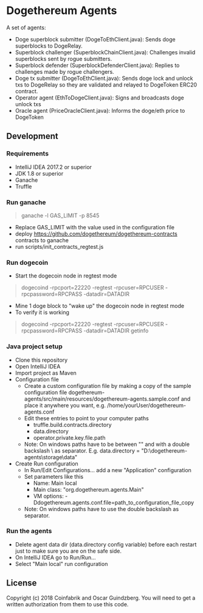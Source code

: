 # Dogethereum Agents

A set of agents:
- Doge superblock submitter (DogeToEthClient.java): Sends doge superblocks to DogeRelay.
- Superblock challenger (SuperblockChainClient.java): Challenges invalid superblocks sent by rogue submitters.
- Superblock defender  (SuperblockDefenderClient.java): Replies to challenges made by rogue challengers.
- Doge tx submitter (DogeToEthClient.java): Sends doge lock and unlock txs to DogeRelay so they are validated and relayed to DogeToken ERC20 contract.
- Operator agent (EthToDogeClient.java): Signs and broadcasts doge unlock txs
- Oracle agent (PriceOracleClient.java): Informs the doge/eth price to DogeToken


## Development

### Requirements
- IntelliJ IDEA 2017.2 or superior
- JDK 1.8  or superior
- Ganache
- Truffle

### Run ganache
> ganache -l GAS_LIMIT -p 8545
- Replace GAS_LIMIT with the value used in the configuration file
- deploy https://github.com/dogethereum/dogethereum-contracts contracts to ganache
- run scripts/init_contracts_regtest.js 


### Run dogecoin
-  Start the dogecoin node in regtest mode
> dogecoind -rpcport=22220 -regtest -rpcuser=RPCUSER -rpcpassword=RPCPASS -datadir=DATADIR
- Mine 1 doge block to "wake up" the dogecoin node in regtest mode
- To verify it is working 
> dogecoind -rpcport=22220 -regtest -rpcuser=RPCUSER -rpcpassword=RPCPASS -datadir=DATADIR getinfo


### Java project setup
- Clone this repository
- Open IntelliJ IDEA
- Import project as Maven
- Configuration file
  - Create a custom configuration file by making a copy of the sample configuration file dogethereum-agents/src/main/resources/dogethereum-agents.sample.conf and place it anywhere you want, e.g. /home/yourUser/dogethereum-agents.conf
  - Edit these entries to point to your computer paths
    - truffle.build.contracts.directory
    - data.directory
    - operator.private.key.file.path
  - Note: On windows paths have to be between "" and with a double backslash \\ as separator. E.g. data.directory = "D:\\dogethereum-agents\\storage\\data"  
- Create Run configuration
  - In Run/Edit Configurations... add a new "Application" configuration
  - Set parameters like this
    - Name: Main local
    - Main class: "org.dogethereum.agents.Main"
    - VM options: -Ddogethereum.agents.conf.file=path_to_configuration_file_copy
  - Note: On windows paths have to use the double backslash as separator.




### Run the agents
- Delete agent data dir (data.directory config variable) before each restart just to make sure you are on the safe side.
- On IntelliJ IDEA go to Run/Run... 
- Select "Main local" run configuration


## License

Copyright (c) 2018 Coinfabrik and Oscar Guindzberg. You will need to get a written authorization from them to use this code.
